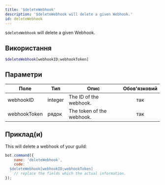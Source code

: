```yaml
---
title: '$deleteWebhook'
description: '$deleteWebhook will delete a given Webhook.'
id: deleteWebhook
---
```


`$deleteWebhook` will delete a given Webhook.

## Використання

```php
$deleteWebhook[webhookID;webhookToken]
```

## Параметри

| Поле         | Тип     | Опис                      | Обов'язковий |
| ------------ | ------- | ------------------------- |:------------:|
| webhookID    | integer | The ID of the webhook.    |     так      |
| webhookToken | рядок   | The token of the webhook. |     так      |

## Приклад(и)

This will delete a webhook of your guild:

```javascript
bot.command({
    name: 'deleteWebhook',
    code: `
  $deleteWebhook[webhookID;webhookToken]
  ` // replace the fields which the actual information.
});
```